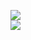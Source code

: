 [![](https://img.shields.io/badge/Made%20With-Github%20Spray-lightgrey.svg?style=for-the-badge&logo=github)](https://github.com/Annihil/github-spray#588)  
[![](https://i.imgur.com/2DrTn0Z.gif)](https://github.com/Annihil/github-spray)